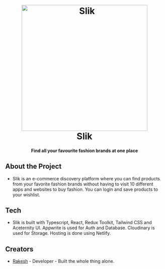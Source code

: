 
<h1 align="center">
  <br>
  <a href="http://www.beslik.in/"><img src="https://res.cloudinary.com/dnhz5reqf/image/upload/v1713628428/slik/misc/slikogwebp_cfnzyt.webp" alt="Slik" width="400"></a>
  <br>
  Slik
  <br>
</h1>

<h4 align="center">Find all your favourite fashion brands at one place</h4>


## About the Project

* Slik is an e-commerce discovery platform where you can find products from your favorite fashion brands without having to visit 10 different apps and websites to buy fashion. You can login and save products to your wishlist.


## Tech

* Slik is built with Typescript, React, Redux Toolkit, Tailwind CSS and Aceternity UI. Appwrite is used for Auth and Database. Cloudinary is used for Storage. Hosting is done using Netlify.


## Creators

* [Rakesh](https://github.com/rakcurious) - Developer - Built the whole thing alone.
